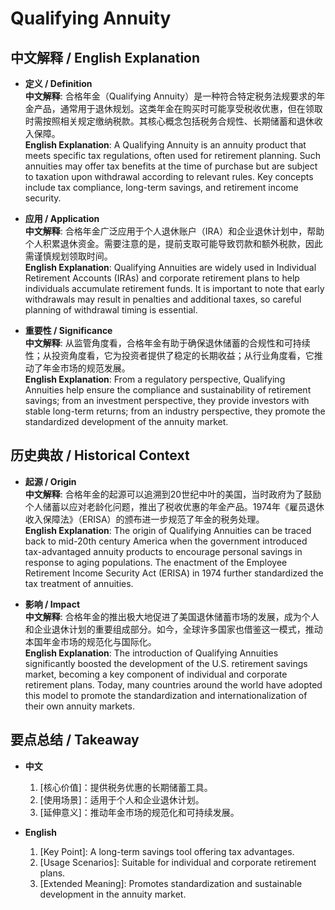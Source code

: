 # Qualifying Annuity

## 中文解释 / English Explanation

* **定义 / Definition**  
  **中文解释**: 合格年金（Qualifying Annuity）是一种符合特定税务法规要求的年金产品，通常用于退休规划。这类年金在购买时可能享受税收优惠，但在领取时需按照相关规定缴纳税款。其核心概念包括税务合规性、长期储蓄和退休收入保障。  
  **English Explanation**: A Qualifying Annuity is an annuity product that meets specific tax regulations, often used for retirement planning. Such annuities may offer tax benefits at the time of purchase but are subject to taxation upon withdrawal according to relevant rules. Key concepts include tax compliance, long-term savings, and retirement income security.

* **应用 / Application**  
  **中文解释**: 合格年金广泛应用于个人退休账户（IRA）和企业退休计划中，帮助个人积累退休资金。需要注意的是，提前支取可能导致罚款和额外税款，因此需谨慎规划领取时间。  
  **English Explanation**: Qualifying Annuities are widely used in Individual Retirement Accounts (IRAs) and corporate retirement plans to help individuals accumulate retirement funds. It is important to note that early withdrawals may result in penalties and additional taxes, so careful planning of withdrawal timing is essential.

* **重要性 / Significance**  
  **中文解释**: 从监管角度看，合格年金有助于确保退休储蓄的合规性和可持续性；从投资角度看，它为投资者提供了稳定的长期收益；从行业角度看，它推动了年金市场的规范发展。  
  **English Explanation**: From a regulatory perspective, Qualifying Annuities help ensure the compliance and sustainability of retirement savings; from an investment perspective, they provide investors with stable long-term returns; from an industry perspective, they promote the standardized development of the annuity market.

## 历史典故 / Historical Context

* **起源 / Origin**  
  **中文解释**: 合格年金的起源可以追溯到20世纪中叶的美国，当时政府为了鼓励个人储蓄以应对老龄化问题，推出了税收优惠的年金产品。1974年《雇员退休收入保障法》（ERISA）的颁布进一步规范了年金的税务处理。  
  **English Explanation**: The origin of Qualifying Annuities can be traced back to mid-20th century America when the government introduced tax-advantaged annuity products to encourage personal savings in response to aging populations. The enactment of the Employee Retirement Income Security Act (ERISA) in 1974 further standardized the tax treatment of annuities.

* **影响 / Impact**  
  **中文解释**: 合格年金的推出极大地促进了美国退休储蓄市场的发展，成为个人和企业退休计划的重要组成部分。如今，全球许多国家也借鉴这一模式，推动本国年金市场的规范化与国际化。  
  **English Explanation**: The introduction of Qualifying Annuities significantly boosted the development of the U.S. retirement savings market, becoming a key component of individual and corporate retirement plans. Today, many countries around the world have adopted this model to promote the standardization and internationalization of their own annuity markets.

## 要点总结 / Takeaway

* **中文**  
  1. [核心价值]：提供税务优惠的长期储蓄工具。
  2. [使用场景]：适用于个人和企业退休计划。
  3. [延伸意义]：推动年金市场的规范化和可持续发展。

* **English**  
  1. [Key Point]: A long-term savings tool offering tax advantages.
  2. [Usage Scenarios]: Suitable for individual and corporate retirement plans.
  3. [Extended Meaning]: Promotes standardization and sustainable development in the annuity market.